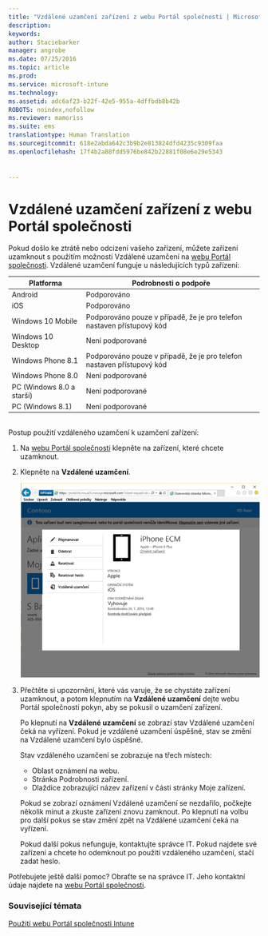 ```yaml
---
title: "Vzdálené uzamčení zařízení z webu Portál společnosti | Microsoft Intune"
description: 
keywords: 
author: Staciebarker
manager: angrobe
ms.date: 07/25/2016
ms.topic: article
ms.prod: 
ms.service: microsoft-intune
ms.technology: 
ms.assetid: adc6af23-b22f-42e5-955a-4dffbdb8b42b
ROBOTS: noindex,nofollow
ms.reviewer: mamoriss
ms.suite: ems
translationtype: Human Translation
ms.sourcegitcommit: 618e2abda642c3b9b2e813824dfd4235c9309faa
ms.openlocfilehash: 17f4b2a88fdd5976be842b22881f08e6e29e5343


---
```



# Vzdálené uzamčení zařízení z webu Portál společnosti

Pokud došlo ke ztrátě nebo odcizení vašeho zařízení, můžete zařízení uzamknout s použitím možnosti Vzdálené uzamčení na [webu Portál společnosti](http://portal.manage.microsoft.com). Vzdálené uzamčení funguje u následujících typů zařízení:

Platforma  |Podrobnosti o podpoře  
---------|---------
Android | Podporováno       
iOS | Podporováno
Windows 10 Mobile | Podporováno pouze v případě, že je pro telefon nastaven přístupový kód     
Windows 10 Desktop | Není podporované  
Windows Phone 8.1 | Podporováno pouze v případě, že je pro telefon nastaven přístupový kód
Windows Phone 8.0 | Není podporované
PC (Windows 8.0 a starší) | Není podporované       
PC (Windows 8.1) | Není podporované

</br>
Postup použití vzdáleného uzamčení k uzamčení zařízení:

1.  Na [webu Portál společnosti](http://portal.manage.microsoft.com) klepněte na zařízení, které chcete uzamknout.

2.  Klepněte na **Vzdálené uzamčení**.

    ![remote-lock-option-on-company-portal-website](./media/iwp-screen-with-all-options.png)

3.  Přečtěte si upozornění, které vás varuje, že se chystáte zařízení uzamknout, a potom klepnutím na **Vzdálené uzamčení** dejte webu Portál společnosti pokyn, aby se pokusil o uzamčení zařízení.

    Po klepnutí na **Vzdálené uzamčení** se zobrazí stav Vzdálené uzamčení čeká na vyřízení.  Pokud je vzdálené uzamčení úspěšné, stav se změní na Vzdálené uzamčení bylo úspěšné.

    Stav vzdáleného uzamčení se zobrazuje na třech místech:

    * Oblast oznámení na webu.
    * Stránka Podrobnosti zařízení.
    * Dlaždice zobrazující název zařízení v části stránky Moje zařízení.

    Pokud se zobrazí oznámení Vzdálené uzamčení se nezdařilo, počkejte několik minut a zkuste zařízení znovu zamknout. Po klepnutí na volbu pro další pokus se stav změní zpět na Vzdálené uzamčení čeká na vyřízení.

    Pokud další pokus nefunguje, kontaktujte správce IT. Pokud najdete své zařízení a chcete ho odemknout po použití vzdáleného uzamčení, stačí zadat heslo.

Potřebujete ještě další pomoc? Obraťte se na správce IT. Jeho kontaktní údaje najdete na [webu Portál společnosti](http://portal.manage.microsoft.com).

### Související témata
[Použití webu Portál společnosti Intune](using-the-intune-company-portal-website.md)



<!--HONumber=Jul16_HO4-->


